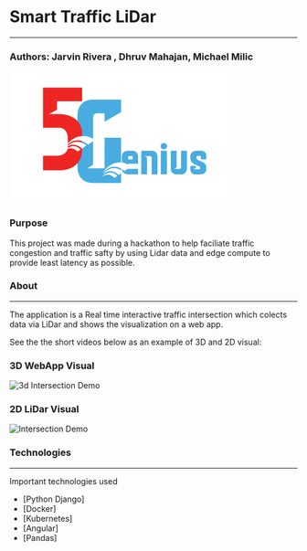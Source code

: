# Smart Traffic LiDar
----------
### Authors: Jarvin Rivera , Dhruv Mahajan, Michael Milic
![Team_Logo](/5Genius_Logo.png)
### Purpose
This project was made during a hackathon to help faciliate traffic congestion and traffic safty by using Lidar data and edge compute to provide least latency as possible.

### About
----------
The application is a Real time interactive traffic intersection which colects data via LiDar and shows the visualization on a web app.

See the the short videos below as an example of 3D and 2D visual:

### 3D WebApp Visual
![3d Intersection Demo](/3dVisual2.gif)

### 2D LiDar Visual
![ Intersection Demo](/lidar_of_intersection.gif)


### Technologies
----------
Important technologies used
* [Python Django]
* [Docker]
* [Kubernetes]
* [Angular]
* [Pandas]

